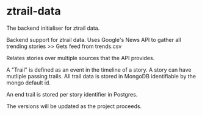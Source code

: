 # ztrail-data
The backend initialiser for ztrail data.

Backend support for ztrail data. Uses Google's News API to gather
all trending stories >> Gets feed from trends.csv

Relates stories over multiple sources that the API provides.

A "Trail" is defined as an event in the timeline of a story. A story can have mutliple passing trails.
All trail data is stored in MongoDB identifiable by the mongo default id.

An end trail is stored per story identifier in Postgres.

The versions will be updated as the project proceeds.
